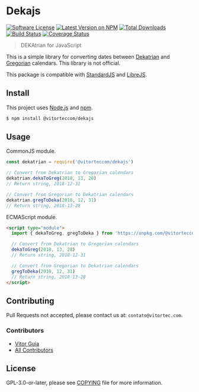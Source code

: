 # Dekajs

[![Software License](https://img.shields.io/github/license/vitorteccom/dekajs.svg)](COPYING)
[![Latest Version on NPM](https://img.shields.io/npm/v/@vitorteccom/dekajs.svg)](https://npmjs.org/package/@vitorteccom/dekajs)
[![Total Downloads](https://img.shields.io/npm/dt/@vitorteccom/dekajs.svg)](https://npmjs.org/package/@vitorteccom/dekajs)
[![Build Status](https://travis-ci.com/vitorteccom/dekajs.svg?branch=master)](https://travis-ci.com/vitorteccom/dekajs)
[![Coverage Status](https://coveralls.io/repos/github/vitorteccom/dekajs/badge.svg?branch=master)](https://coveralls.io/github/vitorteccom/dekajs?branch=master)

> DEKAtrian for JavaScript

This is a simple library for converting dates between [Dekatrian](https://www.facebook.com/dekatrian/) and [Gregorian](https://en.wikipedia.org/wiki/Adoption_of_the_Gregorian_calendar) calendars. This library is not official.

This package is compatible with [StandardJS](https://github.com/standard/standard) and [LibreJS](https://www.gnu.org/software/librejs).

## Install

This project uses [Node.js](https://nodejs.org) and [npm](https://www.npmjs.com).

``` bash
$ npm install @vitorteccom/dekajs
```

## Usage

CommonJS module.

``` javascript
const dekatrian = require('@vitorteccom/dekajs')

// Convert from Dekatrian to Gregorian calendars
dekatrian.dekaToGreg(2018, 13, 28)
// Return string, 2018-12-31

// Convert from Gregorian to Dekatrian calendars
dekatrian.gregToDeka(2018, 12, 31)
// Return string, 2018-13-28
```

ECMAScript module.


``` html
<script type="module">
  import { dekaToGreg, gregToDeka } from 'https://unpkg.com/@vitorteccom/dekajs/lib/main.mjs'

  // Convert from Dekatrian to Gregorian calendars
  dekaToGreg(2018, 13, 28)
  // Return string, 2018-12-31

  // Convert from Gregorian to Dekatrian calendars
  gregToDeka(2018, 12, 31)
  // Return string, 2018-13-28
</script>
```

## Contributing

Pull Requests not accepted, please contact us at: `contato@vitortec.com`.

### Contributors

- [Vitor Guia](https://github.com/vitoranguia)
- [All Contributors](https://github.com/vitorteccom/dekajs/contributors)

## License

GPL-3.0-or-later, please see [COPYING](COPYING) file for more information.
